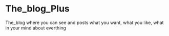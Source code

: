 # The_blog_Plus
The_blog where you can see and posts what you want, what you like, what in your mind about everthing 
